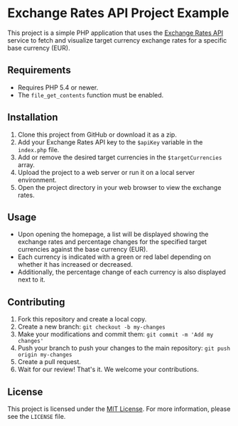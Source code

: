 <h1>Exchange Rates API Project Example</h1>

<p>This project is a simple PHP application that uses the <a href="https://exchangeratesapi.io/">Exchange Rates API</a> service to fetch and visualize target currency exchange rates for a specific base currency (EUR).</p>

<h2>Requirements</h2>

<ul>
  <li>Requires PHP 5.4 or newer.</li>
  <li>The <code>file_get_contents</code> function must be enabled.</li>
</ul>

<h2>Installation</h2>

<ol>
  <li>Clone this project from GitHub or download it as a zip.</li>
  <li>Add your Exchange Rates API key to the <code>$apiKey</code> variable in the <code>index.php</code> file.</li>
  <li>Add or remove the desired target currencies in the <code>$targetCurrencies</code> array.</li>
  <li>Upload the project to a web server or run it on a local server environment.</li>
  <li>Open the project directory in your web browser to view the exchange rates.</li>
</ol>

<h2>Usage</h2>

<ul>
  <li>Upon opening the homepage, a list will be displayed showing the exchange rates and percentage changes for the specified target currencies against the base currency (EUR).</li>
  <li>Each currency is indicated with a green or red label depending on whether it has increased or decreased.</li>
  <li>Additionally, the percentage change of each currency is also displayed next to it.</li>
</ul>

<h2>Contributing</h2>

<ol>
  <li>Fork this repository and create a local copy.</li>
  <li>Create a new branch: <code>git checkout -b my-changes</code></li>
  <li>Make your modifications and commit them: <code>git commit -m 'Add my changes'</code></li>
  <li>Push your branch to push your changes to the main repository: <code>git push origin my-changes</code></li>
  <li>Create a pull request.</li>
  <li>Wait for our review! That's it. We welcome your contributions.</li>
</ol>

<h2>License</h2>

<p>This project is licensed under the <a href="LICENSE">MIT License</a>. For more information, please see the <code>LICENSE</code> file.</p>
